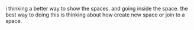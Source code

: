i thinking a better way to show the spaces.
and going inside the space.
the best way to doing this is thinking about how create new space or join to a space.
